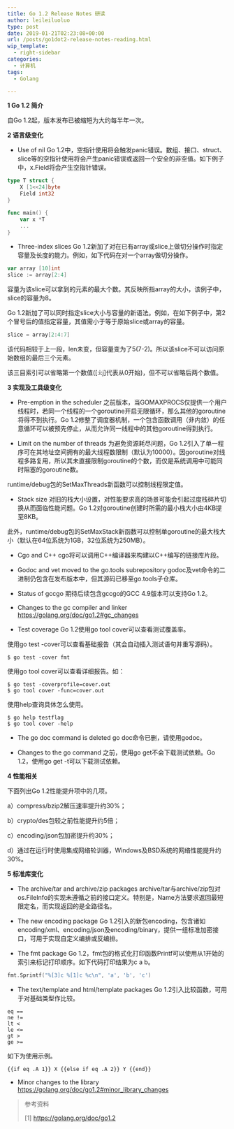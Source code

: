 ```yaml
---
title: Go 1.2 Release Notes 研读
author: leileiluoluo
type: post
date: 2019-01-21T02:23:08+00:00
url: /posts/go1dot2-release-notes-reading.html
wip_template:
  - right-sidebar
categories:
  - 计算机
tags:
  - Golang

---
```

**1 Go 1.2 简介**
  
自Go 1.2起，版本发布已被缩短为大约每半年一次。

**2 语言级变化**

  * Use of nil
Go 1.2中，空指针使用将会触发panic错误。数组、接口、struct、slice等的空指针使用将会产生panic错误或返回一个安全的非空值。如下例子中，x.Field将会产生空指针错误。

```go
type T struct {
    X [1<<24]byte
    Field int32
}

func main() {
    var x *T
    ...
}
```

  * Three-index slices
Go 1.2新加了对在已有array或slice上做切分操作时指定容量及长度的能力。例如，如下代码在对一个array做切分操作。

```go
var array [10]int
slice := array[2:4]
```

容量为该slice可以拿到的元素的最大个数。其反映所指array的大小，该例子中，slice的容量为8。
  
Go 1.2新加了可以同时指定slice大小与容量的新语法。例如，在如下例子中，第2个冒号后的值指定容量，其值需小于等于原始slice或array的容量。

```go
slice = array[2:4:7]
```

该代码相较于上一段，len未变，但容量变为了5(7-2)。所以该slice不可以访问原始数组的最后三个元素。
  
该三目索引可以省略第一个数值([:i:j]代表从0开始)，但不可以省略后两个数值。

**3 实现及工具级变化**

  * Pre-emption in the scheduler
之前版本，当GOMAXPROCS仅提供一个用户线程时，若同一个线程的一个goroutine开启无限循环，那么其他的goroutine将得不到执行。Go 1.2修整了调度器机制，一个包含函数调用（非内敛）的任意循环可以被预先停止，从而允许同一线程中的其他goroutine得到执行。

  * Limit on the number of threads
为避免资源耗尽问题，Go 1.2引入了单一程序可在其地址空间拥有的最大线程数限制（默认为10000）。因goroutine对线程多路复用，所以其未直接限制goroutine的个数，而仅是系统调用中可能同时阻塞的goroutine数。
  
runtime/debug包的SetMaxThreads新函数可以控制线程限定值。

  * Stack size
对旧的栈大小设置，对性能要求高的场景可能会引起过度栈碎片切换从而面临性能问题。Go 1.2对goroutine创建时所需的最小栈大小由4KB提至8KB。
  
此外，runtime/debug包的SetMaxStack新函数可以控制单goroutine的最大栈大小（默认在64位系统为1GB，32位系统为250MB）。

  * Cgo and C++
cgo将可以调用C++编译器来构建以C++编写的链接库片段。

  * Godoc and vet moved to the go.tools subrepository
godoc及vet命令的二进制仍包含在发布版本中，但其源码已移至go.tools子仓库。

  * Status of gccgo
期待后续包含gccgo的GCC 4.9版本可以支持Go 1.2。

  * Changes to the gc compiler and linker
<a href="https://golang.org/doc/go1.2#gc_changes" target="blank">https://golang.org/doc/go1.2#gc_changes</a>

  * Test coverage
Go 1.2使用go tool cover可以查看测试覆盖率。
  
使用go test -cover可以查看基础报告（其会自动插入测试语句并重写源码）。

```
$ go test -cover fmt
```

使用go tool cover可以查看详细报告。如：

```
$ go test -coverprofile=cover.out
$ go tool cover -func=cover.out
```

使用help查询具体怎么使用。

```
$ go help testflag
$ go tool cover -help
```

  * The go doc command is deleted
go doc命令已删，请使用godoc。

  * Changes to the go command
之前，使用go get不会下载测试依赖。Go 1.2，使用go get -t可以下载测试依赖。

**4 性能相关**
  
下面列出Go 1.2性能提升项中的几项。
  
a）compress/bzip2解压速率提升约30%；
  
b）crypto/des包较之前性能提升约5倍；
  
c）encoding/json包加密提升约30%；
  
d）通过在运行时使用集成网络轮训器，Windows及BSD系统的网络性能提升约30%。

**5 标准库变化** 

  * The archive/tar and archive/zip packages
archive/tar与archive/zip包对os.FileInfo的实现未遵循之前的接口定义。特别是，Name方法要求返回最短限定名，而实现返回的是全路径名。

  * The new encoding package
Go 1.2引入的新包encoding，包含诸如encoding/xml、encoding/json及encoding/binary，提供一组标准加密接口，可用于实现自定义编排或反编排。

  * The fmt package
Go 1.2，fmt包的格式化打印函数Printf可以使用从1开始的索引来标记打印顺序。如下代码打印结果为c a b。

```go
fmt.Sprintf("%[3]c %[1]c %c\n", 'a', 'b', 'c')
```

  * The text/template and html/template packages
Go 1.2引入比较函数，可用于对基础类型作比较。

```
eq ==
ne !=
lt <
le <=
gt >
ge >=
```

如下为使用示例。

```
{{if eq .A 1}} X {{else if eq .A 2}} Y {{end}}
```

  * Minor changes to the library
<a href="https://golang.org/doc/go1.2#minor_library_changes"  target="blank">https://golang.org/doc/go1.2#minor_library_changes</a>

> 参考资料
>
> [1]&nbsp;<a href="https://golang.org/doc/go1.2" target="blank">https://golang.org/doc/go1.2</a>